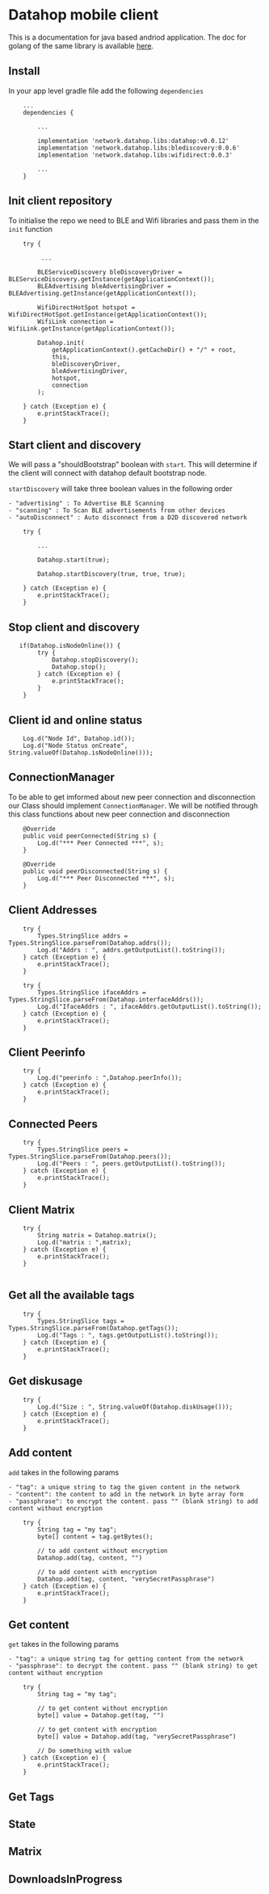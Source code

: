 # Datahop mobile client

This is a documentation for java based andriod application. The doc for golang of the same library is available [here](https://pkg.go.dev/github.com/datahop/ipfs-lite@v0.0.12/mobile).

## Install

In your app level gradle file add the following `dependencies`

```
    ...
    dependencies {

        ...
        
        implementation 'network.datahop.libs:datahop:v0.0.12'
        implementation 'network.datahop.libs:blediscovery:0.0.6'
        implementation 'network.datahop.libs:wifidirect:0.0.3'

        ...
    }

```

## Init client repository

To initialise the repo we need to BLE and Wifi libraries and pass them in the `init` function

```
    try {

         ...

        BLEServiceDiscovery bleDiscoveryDriver = BLEServiceDiscovery.getInstance(getApplicationContext());
        BLEAdvertising bleAdvertisingDriver = BLEAdvertising.getInstance(getApplicationContext());

        WifiDirectHotSpot hotspot = WifiDirectHotSpot.getInstance(getApplicationContext());
        WifiLink connection = WifiLink.getInstance(getApplicationContext());

        Datahop.init(
            getApplicationContext().getCacheDir() + "/" + root,
            this,
            bleDiscoveryDriver,
            bleAdvertisingDriver,
            hotspot,
            connection
        );

    } catch (Exception e) {
        e.printStackTrace();
    }

```

## Start client and discovery

We will pass a "shouldBootstrap" boolean with `start`. This will determine if the client will connect with datahop default bootstrap node.

`startDiscovery` will take three boolean values in the following order
    
    - "advertising" : To Advertise BLE Scanning
	- "scanning" : To Scan BLE advertisements from other devices
	- "autoDisconnect" : Auto disconnect from a D2D discovered network

```
    try {

        ...

        Datahop.start(true);

        Datahop.startDiscovery(true, true, true);

    } catch (Exception e) {
        e.printStackTrace();
    }

```

## Stop client and discovery

```
   if(Datahop.isNodeOnline()) {
        try {
            Datahop.stopDiscovery();
            Datahop.stop();
        } catch (Exception e) {
            e.printStackTrace();
        }
    }

```

## Client id and online status

```
    Log.d("Node Id", Datahop.id());
    Log.d("Node Status onCreate", String.valueOf(Datahop.isNodeOnline()));
```

## ConnectionManager

To be able to get imformed about new peer connection and disconnection our Class should implement `ConnectionManager`. We will be notified through this class functions about new peer connection and disconnection

```
    @Override
    public void peerConnected(String s) {
        Log.d("*** Peer Connected ***", s);
    }

    @Override
    public void peerDisconnected(String s) {
        Log.d("*** Peer Disconnected ***", s);
    }
```

## Client Addresses

```
    try {
        Types.StringSlice addrs = Types.StringSlice.parseFrom(Datahop.addrs());
        Log.d("Addrs : ", addrs.getOutputList().toString());
    } catch (Exception e) {
        e.printStackTrace();
    }

    try {
        Types.StringSlice ifaceAddrs = Types.StringSlice.parseFrom(Datahop.interfaceAddrs());
        Log.d("IfaceAddrs : ", ifaceAddrs.getOutputList().toString());
    } catch (Exception e) {
        e.printStackTrace();
    }
```

## Client Peerinfo

```
    try {
        Log.d("peerinfo : ",Datahop.peerInfo());
    } catch (Exception e) {
        e.printStackTrace();
    }
```

## Connected Peers

```
    try {
        Types.StringSlice peers = Types.StringSlice.parseFrom(Datahop.peers());
        Log.d("Peers : ", peers.getOutputList().toString());
    } catch (Exception e) {
        e.printStackTrace();
    }
```

## Client Matrix

```
    try {
        String matrix = Datahop.matrix();
        Log.d("matrix : ",matrix);
    } catch (Exception e) {
        e.printStackTrace();
    }
    
```

## Get all the available tags

```
    try {
        Types.StringSlice tags = Types.StringSlice.parseFrom(Datahop.getTags());
        Log.d("Tags : ", tags.getOutputList().toString());
    } catch (Exception e) {
        e.printStackTrace();
    }
``` 

## Get diskusage

```
    try {
        Log.d("Size : ", String.valueOf(Datahop.diskUsage()));
    } catch (Exception e) {
        e.printStackTrace();
    }
``` 

## Add content

`add` takes in the following params

    - "tag": a unique string to tag the given content in the network
	- "content": the content to add in the network in byte array form
	- "passphrase": to encrypt the content. pass "" (blank string) to add content without encryption


```
    try {
        String tag = "my tag";
        byte[] content = tag.getBytes();

        // to add content without encryption
        Datahop.add(tag, content, "")

        // to add content with encryption
        Datahop.add(tag, content, "verySecretPassphrase")
    } catch (Exception e) {
        e.printStackTrace();
    }
```

## Get content

`get` takes in the following params

    - "tag": a unique string tag for getting content from the network
	- "passphrase": to decrypt the content. pass "" (blank string) to get content without encryption
```
    try {
        String tag = "my tag";

        // to get content without encryption
        byte[] value = Datahop.get(tag, "")

        // to get content with encryption
        byte[] value = Datahop.add(tag, "verySecretPassphrase")

        // Do something with value
    } catch (Exception e) {
        e.printStackTrace();
    }
```

## Get Tags
## State
## Matrix
## DownloadsInProgress